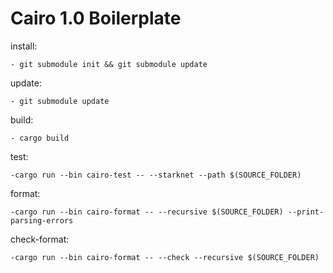 # Cairo 1.0 Boilerplate

install:

    - git submodule init && git submodule update

update:

    - git submodule update

build:

    - cargo build

test:

    -cargo run --bin cairo-test -- --starknet --path $(SOURCE_FOLDER)

format:

    -cargo run --bin cairo-format -- --recursive $(SOURCE_FOLDER) --print-parsing-errors

check-format:

    -cargo run --bin cairo-format -- --check --recursive $(SOURCE_FOLDER)
